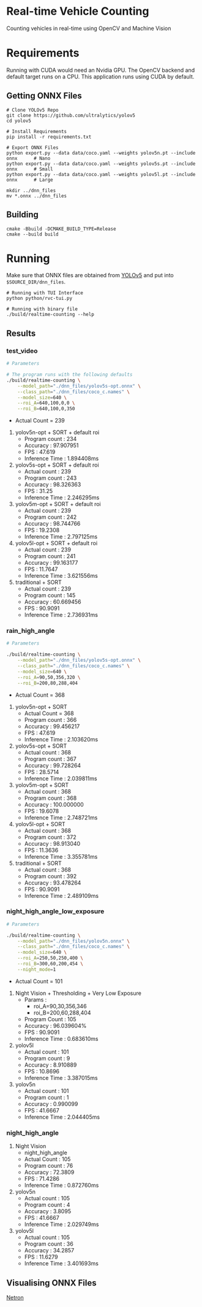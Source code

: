 # Real-time Vehicle Counting

Counting vehicles in real-time using OpenCV and Machine Vision

# Requirements

Running with CUDA would need an Nvidia GPU. The OpenCV backend and default target runs on a CPU.
This application runs using CUDA by default.

## Getting ONNX Files

```
# Clone YOLOv5 Repo
git clone https://github.com/ultralytics/yolov5
cd yolov5

# Install Requirements
pip install -r requirements.txt

# Export ONNX Files
python export.py --data data/coco.yaml --weights yolov5n.pt --include onnx      # Nano
python export.py --data data/coco.yaml --weights yolov5s.pt --include onnx      # Small
python export.py --data data/coco.yaml --weights yolov5l.pt --include onnx      # Large

mkdir ../dnn_files
mv *.onnx ../dnn_files
```

## Building

```
cmake -Bbuild -DCMAKE_BUILD_TYPE=Release
cmake --build build
```

# Running

Make sure that ONNX files are obtained from [YOLOv5](https://github.com/ultralytics/yolov5) and put
into `$SOURCE_DIR/dnn_files`.

```
# Running with TUI Interface
python python/rvc-tui.py

# Running with binary file
./build/realtime-counting --help
```

## Results

### test_video

```bash
# Parameters

# The program runs with the following defaults
./build/realtime-counting \
    --model_path="./dnn_files/yolov5s-opt.onnx" \
    --class_path="./dnn_files/coco_c.names" \
    --model_size=640 \
    --roi_A=640,100,0,0 \
    --roi_B=640,100,0,350
```

- Actual Count = 239

1. yolov5n-opt + SORT + default roi
   - Program count : 234
   - Accuracy : 97.907951
   - FPS : 47.619
   - Inference Time : 1.894408ms
2. yolov5s-opt + SORT + default roi
   - Actual count : 239
   - Program count : 243
   - Accuracy : 98.326363
   - FPS : 31.25
   - Inference Time : 2.246295ms
3. yolov5m-opt + SORT + default roi
   - Actual count : 239
   - Program count : 242
   - Accuracy : 98.744766
   - FPS : 19.2308
   - Inference Time : 2.797125ms
4. yolov5l-opt + SORT + default roi
   - Actual count : 239
   - Program count : 241
   - Accuracy : 99.163177
   - FPS : 11.7647
   - Inference Time : 3.621556ms
5. traditional + SORT
   - Actual count : 239
   - Program count : 145
   - Accuracy : 60.669456
   - FPS : 90.9091
   - Inference Time : 2.736931ms

### rain_high_angle

```bash
# Parameters

./build/realtime-counting \
    --model_path="./dnn_files/yolov5s-opt.onnx" \
    --class_path="./dnn_files/coco_c.names" \
    --model_size=640 \
    --roi_A=90,50,356,320 \
    --roi_B=200,80,288,404
```

- Actual Count = 368

1. yolov5n-opt + SORT
   - Actual Count = 368
   - Program count : 366
   - Accuracy : 99.456217
   - FPS : 47.619
   - Inference Time : 2.103620ms
2. yolov5s-opt + SORT
   - Actual count : 368
   - Program count : 367
   - Accuracy : 99.728264
   - FPS : 28.5714
   - Inference Time : 2.039811ms
3. yolov5m-opt + SORT
   - Actual count : 368
   - Program count : 368
   - Accuracy : 100.000000
   - FPS : 19.6078
   - Inference Time : 2.748721ms
4. yolov5l-opt + SORT
   - Actual count : 368
   - Program count : 372
   - Accuracy : 98.913040
   - FPS : 11.3636
   - Inference Time : 3.355781ms
5. traditional + SORT
   - Actual count : 368
   - Program count : 392
   - Accuracy : 93.478264
   - FPS : 90.9091
   - Inference Time : 2.489109ms

### night_high_angle_low_exposure

```bash
# Parameters

./build/realtime-counting \
    --model_path="./dnn_files/yolov5n.onnx" \
    --class_path="./dnn_files/coco_c.names" \
    --model_size=640 \
    --roi_A=250,50,250,400 \
    --roi_B=300,60,200,454 \
    --night_mode=1
```

- Actual Count = 101

1. Night Vision + Thresholding + Very Low Exposure
   - Params :
     - roi_A=90,30,356,346
     - roi_B=200,60,288,404
   - Program Count : 105
   - Accuracy : 96.039604%
   - FPS : 90.9091
   - Inference Time : 0.683610ms
2. yolov5l
   - Actual count : 101
   - Program count : 9
   - Accuracy : 8.910889
   - FPS : 10.8696
   - Inference Time : 3.387015ms
3. yolov5n
   - Actual count : 101
   - Program count : 1
   - Accuracy : 0.990099
   - FPS : 41.6667
   - Inference Time : 2.044405ms

### night_high_angle

1. Night Vision
   - night_high_angle
   - Actual Count : 105
   - Program count : 76
   - Accuracy : 72.3809
   - FPS : 71.4286
   - Inference Time : 0.872760ms
2. yolov5n
   - Actual count : 105
   - Program count : 4
   - Accuracy : 3.8095
   - FPS : 41.6667
   - Inference Time : 2.029749ms
3. yolov5l
   - Actual count : 105
   - Program count : 36
   - Accuracy : 34.2857
   - FPS : 11.6279
   - Inference Time : 3.401693ms

## Visualising ONNX Files

[Netron](https://netron.app/)
